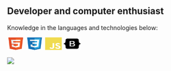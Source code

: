 ## Developer and computer enthusiast

Knowledge in the languages ​​and technologies below:

<div> <!-- style="display: inline_block"><br> -->
  <a href=#><img align="center" alt="HTML" height="30" width="40" src="https://raw.githubusercontent.com/devicons/devicon/master/icons/html5/html5-original.svg" title="HTML"></a>
  <a href=#><img align="center" alt="CSS" height="30" width="40" src="https://raw.githubusercontent.com/devicons/devicon/master/icons/css3/css3-original.svg" title="CSS"></a>
  <a href=#><img align="center" alt="Javascript" height="30" width="40" src="https://raw.githubusercontent.com/devicons/devicon/master/icons/javascript/javascript-plain.svg" title="Javascript"></a>
  <a href=#><img align="center" alt="Bootstrap" height="30" width="40" src="https://raw.githubusercontent.com/devicons/devicon/master/icons/bootstrap/bootstrap-plain.svg" title="Bootstrap"></a>
</div><br>

<div> 
  <a href="https://www.linkedin.com/in/vitorneuber" target="_blank"><img src="https://img.shields.io/badge/-LinkedIn-%230077B5?style=for-the-badge&logo=linkedin&logoColor=white" target="_blank"></a> 
</div>

